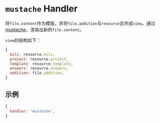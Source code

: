 # `mustache` Handler

将`file.content`作为模版，并将`file.addition`与`resource`合并成`view`，通过[mustache](https://github.com/janl/mustache.js)，渲染出新的`file.content`。

`view`的结构如下：

```javascript
{
  mili: resource.mili,
  project: resource.project,
  template: resource.template,
  answers: resource.answers,
  addition: file.addition,
}
```


## 示例

```javascript
{
  handler: 'mustache',
}
```

